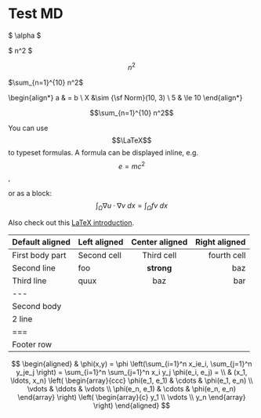 # Test MD

$ \alpha $ 

$ n^2 $ 


$$ n^2 $$

$\sum_{n=1}^{10} n^2$


\begin{align*}
a & = b \\
X &\sim {\sf Norm}(10, 3) \\
5 & \le 10
\end{align*}

$$\sum_{n=1}^{10} n^2$$


You can use $$\LaTeX$$ to typeset formulas. 
A formula can be displayed inline, e.g. $$e=mc^2$$, 

or as a block:
$$\int_\Omega \nabla u \cdot \nabla v~dx = \int_\Omega fv~dx$$


Also check out this [LaTeX introduction](https://en.wikibooks.org/wiki/LaTeX/Mathematics).

| Default aligned | Left aligned | Center aligned | Right aligned
|-|:-|:-:|-:
| First body part | Second cell | Third cell | fourth cell
| Second line |foo | **strong** | baz
| Third line |quux | baz | bar
|---
| Second body
| 2 line
|===
| Footer row



$$
\begin{aligned}
  & \phi(x,y) = \phi \left(\sum_{i=1}^n x_ie_i, \sum_{j=1}^n y_je_j \right)
  = \sum_{i=1}^n \sum_{j=1}^n x_i y_j \phi(e_i, e_j) = \\
  & (x_1, \ldots, x_n) \left( \begin{array}{ccc}
      \phi(e_1, e_1) & \cdots & \phi(e_1, e_n) \\
      \vdots & \ddots & \vdots \\
      \phi(e_n, e_1) & \cdots & \phi(e_n, e_n)
    \end{array} \right)
  \left( \begin{array}{c}
      y_1 \\
      \vdots \\
      y_n
    \end{array} \right)
\end{aligned}
$$

